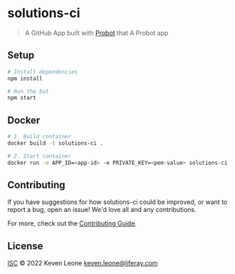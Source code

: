 # solutions-ci

> A GitHub App built with [Probot](https://github.com/probot/probot) that A Probot app

## Setup

```sh
# Install dependencies
npm install

# Run the bot
npm start
```

## Docker

```sh
# 1. Build container
docker build -t solutions-ci .

# 2. Start container
docker run -e APP_ID=<app-id> -e PRIVATE_KEY=<pem-value> solutions-ci
```

## Contributing

If you have suggestions for how solutions-ci could be improved, or want to report a bug, open an issue! We'd love all and any contributions.

For more, check out the [Contributing Guide](CONTRIBUTING.md).

## License

[ISC](LICENSE) © 2022 Keven Leone <keven.leone@liferay.com>
